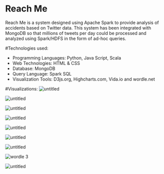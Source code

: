 # Reach Me
Reach Me is a system designed using Apache Spark to provide analysis of accidents based on Twitter data. This
system has been integrated with MongoDB so that millions of tweets per day could be processed and analyzed using
Spark/HDFS in the form of ad-hoc queries.

#Technologies used: 
*	Programming Languages: Python, Java Script, Scala 
*	Web Technologies: HTML & CSS 
*	Database: MongoDB 
*	Query Language: Spark SQL 
*	Visualization Tools: D3js.org, Highcharts.com, Vida.io and wordle.net 

#Visualizations:
![untitled](https://cloud.githubusercontent.com/assets/16812117/15689471/b8932162-2744-11e6-892b-430b3f46a07a.png)

![untitled](https://cloud.githubusercontent.com/assets/16812117/15689373/440e8782-2744-11e6-99c0-511dc9f7d963.png)

![untitled](https://cloud.githubusercontent.com/assets/16812117/15689427/88c131a4-2744-11e6-92b6-1cc7a2f949d0.png)

![untitled](https://cloud.githubusercontent.com/assets/16812117/15689444/9e13a3b6-2744-11e6-9dfe-11548dbfe68b.png)

![untitled](https://cloud.githubusercontent.com/assets/16812117/15689496/d19644be-2744-11e6-8ac7-80aa73d2d64d.png)

![untitled](https://cloud.githubusercontent.com/assets/16812117/15689511/e1950c2e-2744-11e6-88f8-5624736bf88b.png)

![untitled](https://cloud.githubusercontent.com/assets/16812117/15689533/0b7b7ece-2745-11e6-9869-ce86bbb88cee.png)

![wordle 3](https://cloud.githubusercontent.com/assets/16812117/15689612/65fec2a2-2745-11e6-905b-fa4bfc95df5e.png)

![untitled](https://cloud.githubusercontent.com/assets/16812117/15689742/12de8cb4-2746-11e6-94f3-fb1ee29a45ff.jpg)
